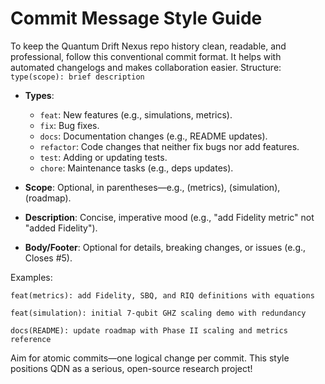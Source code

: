 # Commit Message Style Guide

To keep the Quantum Drift Nexus repo history clean, readable, and professional, follow this conventional commit format. It helps with automated changelogs and makes collaboration easier. Structure: `type(scope): brief description`

- **Types**:
  - `feat`: New features (e.g., simulations, metrics).
  - `fix`: Bug fixes.
  - `docs`: Documentation changes (e.g., README updates).
  - `refactor`: Code changes that neither fix bugs nor add features.
  - `test`: Adding or updating tests.
  - `chore`: Maintenance tasks (e.g., deps updates).

- **Scope**: Optional, in parentheses—e.g., (metrics), (simulation), (roadmap).

- **Description**: Concise, imperative mood (e.g., "add Fidelity metric" not "added Fidelity").

- **Body/Footer**: Optional for details, breaking changes, or issues (e.g., Closes #5).

Examples:

```
feat(metrics): add Fidelity, SBQ, and RIQ definitions with equations
```

```
feat(simulation): initial 7-qubit GHZ scaling demo with redundancy
```

```
docs(README): update roadmap with Phase II scaling and metrics reference
```

Aim for atomic commits—one logical change per commit. This style positions QDN as a serious, open-source research project!
